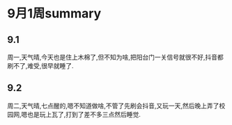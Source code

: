 # 9月1周summary

## 9.1
  周一,天气晴,今天也是住上木棉了,但不知为啥,把阳台门一关信号就很不好,抖音都刷不了,难受,很早就睡了.
## 9.2
  周二,天气晴,七点醒的,嗯不知道做啥,不管了先刷会抖音,又玩一天,然后晚上弄了校园网,嗯也是玩上瓦了,打到了差不多三点然后睡觉.
